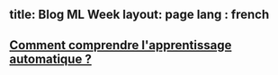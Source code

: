 title: Blog ML Week
layout: page
lang : french
---

## [Comment comprendre l'apprentissage automatique ?](comprendre-apprentissage-automatique)
